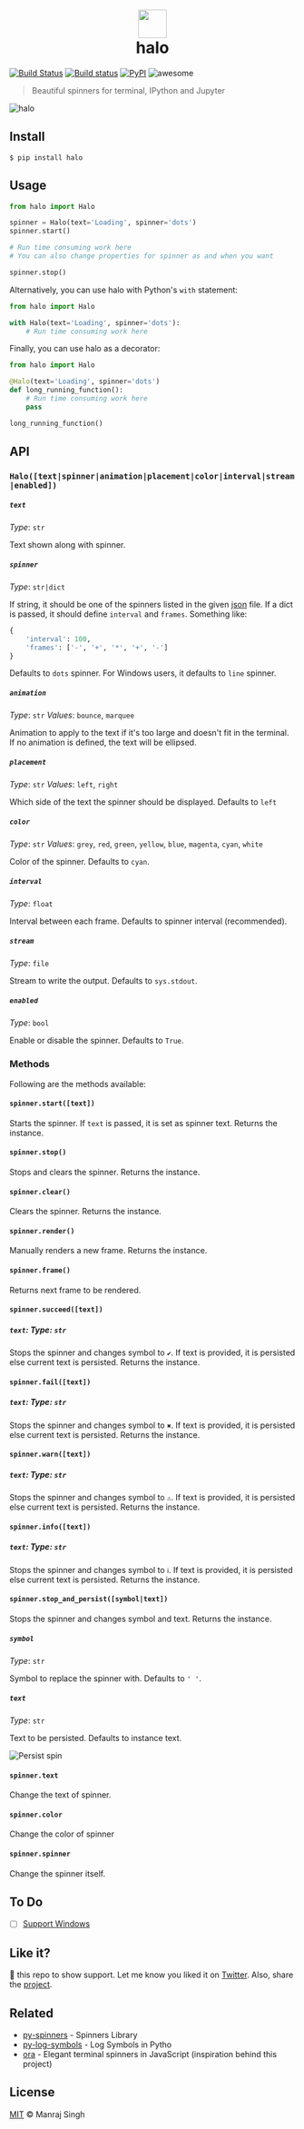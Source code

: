 <h1 align="center">
  <img src="https://raw.githubusercontent.com/ManrajGrover/halo/master/art/halo.png" height="50px"/>
  <br>
  halo
</h1>

[![Build Status](https://travis-ci.org/ManrajGrover/halo.svg?branch=master)](https://travis-ci.org/ManrajGrover/halo) [![Build status](https://ci.appveyor.com/api/projects/status/wa6t414gltr403ff?svg=true)](https://ci.appveyor.com/project/ManrajGrover/halo)
 [![PyPI](https://img.shields.io/pypi/v/halo.svg)](https://github.com/ManrajGrover/halo) ![awesome](https://img.shields.io/badge/awesome-yes-green.svg)
> Beautiful spinners for terminal, IPython and Jupyter

![halo](https://raw.githubusercontent.com/ManrajGrover/halo/master/art/doge_spin.gif)

## Install

```shell
$ pip install halo
```

## Usage

```py
from halo import Halo

spinner = Halo(text='Loading', spinner='dots')
spinner.start()

# Run time consuming work here
# You can also change properties for spinner as and when you want

spinner.stop()
```

Alternatively, you can use halo with Python's `with` statement:

```py
from halo import Halo

with Halo(text='Loading', spinner='dots'):
    # Run time consuming work here
```

Finally, you can use halo as a decorator:

```py
from halo import Halo

@Halo(text='Loading', spinner='dots')
def long_running_function():
    # Run time consuming work here
    pass

long_running_function()
```

## API

### `Halo([text|spinner|animation|placement|color|interval|stream|enabled])`

##### `text`
*Type*: `str`

Text shown along with spinner.

##### `spinner`
*Type*: `str|dict`

If string, it should be one of the spinners listed in the given [json](https://github.com/sindresorhus/cli-spinners/blob/dac4fc6571059bb9e9bc204711e9dfe8f72e5c6f/spinners.json) file. If a dict is passed, it should define `interval` and `frames`. Something like:

```py
{
    'interval': 100,
    'frames': ['-', '+', '*', '+', '-']
}
```

Defaults to `dots` spinner. For Windows users, it defaults to `line` spinner.

##### `animation`
*Type*: `str`
*Values*: `bounce`, `marquee`

Animation to apply to the text if it's too large and doesn't fit in the terminal. If no animation is defined, the text will be ellipsed.

##### `placement`
*Type*: `str`
*Values*: `left`, `right`

Which side of the text the spinner should be displayed. Defaults to `left`

##### `color`
*Type*: `str`
*Values*: `grey`, `red`, `green`, `yellow`, `blue`, `magenta`, `cyan`, `white`

Color of the spinner. Defaults to `cyan`.

##### `interval`
*Type*: `float`

Interval between each frame. Defaults to spinner interval (recommended).

##### `stream`
*Type*: `file`

Stream to write the output. Defaults to `sys.stdout`.

##### `enabled`
*Type*: `bool`

Enable or disable the spinner. Defaults to `True`.

### Methods

Following are the methods available:

#### `spinner.start([text])`

Starts the spinner. If `text` is passed, it is set as spinner text. Returns the instance.

#### `spinner.stop()`

Stops and clears the spinner. Returns the instance.

#### `spinner.clear()`

Clears the spinner. Returns the instance.

#### `spinner.render()`

Manually renders a new frame. Returns the instance.

#### `spinner.frame()`

Returns next frame to be rendered.

#### `spinner.succeed([text])`
##### `text`: *Type*: `str`

Stops the spinner and changes symbol to `✔`. If text is provided, it is persisted else current text is persisted. Returns the instance.

#### `spinner.fail([text])`
##### `text`: *Type*: `str`

Stops the spinner and changes symbol to `✖`. If text is provided, it is persisted else current text is persisted. Returns the instance.

#### `spinner.warn([text])`
##### `text`: *Type*: `str`

Stops the spinner and changes symbol to `⚠`. If text is provided, it is persisted else current text is persisted. Returns the instance.

#### `spinner.info([text])`
##### `text`: *Type*: `str`

Stops the spinner and changes symbol to `ℹ`. If text is provided, it is persisted else current text is persisted. Returns the instance.

#### `spinner.stop_and_persist([symbol|text])`
Stops the spinner and changes symbol and text. Returns the instance.

##### `symbol`
*Type*: `str`

Symbol to replace the spinner with. Defaults to `' '`.

##### `text`
*Type*: `str`

Text to be persisted. Defaults to instance text.

![Persist spin](https://raw.githubusercontent.com/ManrajGrover/halo/master/art/persist_spin.gif)

#### `spinner.text`
Change the text of spinner.

#### `spinner.color`
Change the color of spinner

#### `spinner.spinner`
Change the spinner itself.

## To Do

- [ ] [Support Windows](https://github.com/ManrajGrover/halo/issues/5)

## Like it?

:star2: this repo to show support. Let me know you liked it on [Twitter](https://twitter.com/manrajsgrover).
Also, share the [project](https://twitter.com/intent/tweet?url=https%3A%2F%2Fgithub.com%2FManrajGrover%2Fhalo&via=manrajsgrover&text=Checkout%20%23halo%20-%20a%20beautiful%20%23terminal%20%23spinners%20library%20for%20%23python&hashtags=github%2C%20pypi).

## Related

* [py-spinners](https://github.com/ManrajGrover/py-spinners) - Spinners Library
* [py-log-symbols](https://github.com/ManrajGrover/py-log-symbols) - Log Symbols in Pytho
* [ora](https://github.com/sindresorhus/ora) - Elegant terminal spinners in JavaScript (inspiration behind this project) 

## License
[MIT](https://github.com/ManrajGrover/halo/blob/master/LICENSE) © Manraj Singh
